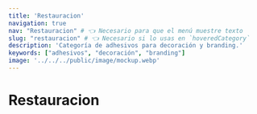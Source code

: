 ```yaml
---
title: 'Restauracion'
navigation: true
nav: "Restauracion" # 👈 Necesario para que el menú muestre texto
slug: "restauracion" # 👈 Necesario si lo usas en `hoveredCategory`
description: 'Categoría de adhesivos para decoración y branding.'
keywords: ["adhesivos", "decoración", "branding"]
image: '../../../public/image/mockup.webp'
---
```


# Restauracion